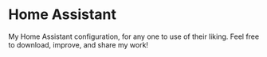 # Home Assistant
My Home Assistant configuration, for any one to use of their liking. Feel free to download, improve, and share my work!
